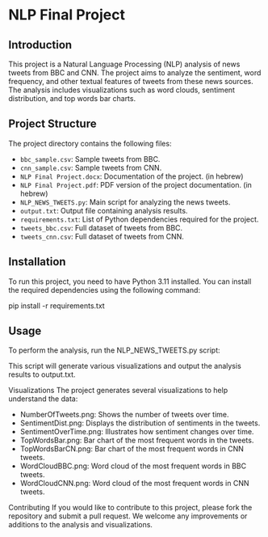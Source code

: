 # NLP Final Project

## Introduction

This project is a Natural Language Processing (NLP) analysis of news tweets from BBC and CNN. The project aims to analyze the sentiment, word frequency, and other textual features of tweets from these news sources. The analysis includes visualizations such as word clouds, sentiment distribution, and top words bar charts.

## Project Structure

The project directory contains the following files:

- `bbc_sample.csv`: Sample tweets from BBC.
- `cnn_sample.csv`: Sample tweets from CNN.
- `NLP Final Project.docx`: Documentation of the project. (in hebrew) 
- `NLP Final Project.pdf`: PDF version of the project documentation. (in hebrew) 
- `NLP_NEWS_TWEETS.py`: Main script for analyzing the news tweets.
- `output.txt`: Output file containing analysis results.
- `requirements.txt`: List of Python dependencies required for the project.
- `tweets_bbc.csv`: Full dataset of tweets from BBC.
- `tweets_cnn.csv`: Full dataset of tweets from CNN.

## Installation

To run this project, you need to have Python 3.11 installed. You can install the required dependencies using the following command:


pip install -r requirements.txt

## Usage
To perform the analysis, run the NLP_NEWS_TWEETS.py script:

This script will generate various visualizations and output the analysis results to output.txt.

Visualizations
The project generates several visualizations to help understand the data:

- NumberOfTweets.png: Shows the number of tweets over time.
- SentimentDist.png: Displays the distribution of sentiments in the tweets.
- SentimentOverTime.png: Illustrates how sentiment changes over time.
- TopWordsBar.png: Bar chart of the most frequent words in the tweets.
- TopWordsBarCN.png: Bar chart of the most frequent words in CNN tweets.
- WordCloudBBC.png: Word cloud of the most frequent words in BBC tweets.
- WordCloudCNN.png: Word cloud of the most frequent words in CNN tweets.

Contributing
If you would like to contribute to this project, please fork the repository and submit a pull request. We welcome any improvements or additions to the analysis and visualizations.


